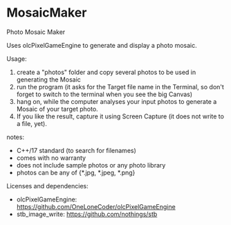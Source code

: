 # MosaicMaker
Photo Mosaic Maker

Uses olcPixelGameEngine to generate and display a photo mosaic.

Usage:
1. create a "photos" folder and copy several photos to be used in generating the Mosaic
2. run the program (it asks for the Target file name in the Terminal, so don't forget to switch to the terminal when you see the big Canvas)
3. hang on, while the computer analyses your input photos to generate a Mosaic of your target photo.
4. If you like the result, capture it using Screen Capture (it does not write to a file, yet).

notes:
* C++/17 standard (to search for filenames)
* comes with no warranty
* does not include sample photos or any photo library
* photos can be any of {*.jpg, *.jpeg, *.png}

Licenses and dependencies:
* olcPixelGameEngine: https://github.com/OneLoneCoder/olcPixelGameEngine
* stb_image_write: https://github.com/nothings/stb
